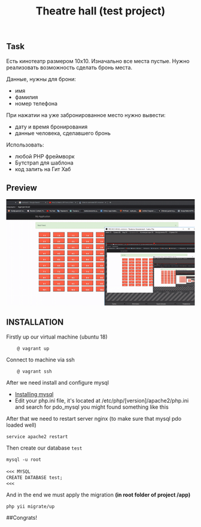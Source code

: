 <p align="center">
    <h1 align="center">Theatre hall (test project)</h1>
    <br>
</p>

Task
------------
Есть кинотеатр размером 10x10. Изначально все места пустые. Нужно реализовать возможность сделать бронь места.

Данные, нужны для брони:
- имя
- фамилия
- номер телефона

При нажатии на уже забронированное место нужно вывести:
- дату и время бронирования
- данные человека, сделавшего бронь

Использовать:
- любой PHP фреймворк
- Бутстрап для шаблона
- код залить на Гит Хаб

Preview
------------
![](theatre-hall.gif)


INSTALLATION
------------
Firstly up our virtual machine (ubuntu 18)
```
    @ vagrant up
```
Connect to machine via ssh
```
    @ vagrant ssh
```
After we need install and configure mysql
 - [Installing mysql](https://www.digitalocean.com/community/tutorials/mysql-ubuntu-18-04-ru)
 - Edit your php.ini file, it's located at /etc/php/[version]/apache2/php.ini and search for pdo_mysql you might found something like this

After that we need to restart server nginx (to make sure that mysql pdo loaded well)

```
service apache2 restart
```

Then create our database `test`
```
mysql -u root

<<< MYSQL
CREATE DATABASE test;
<<<
```

And in the end we must apply the migration
**(in root folder of project /app)**
```
php yii migrate/up
```
##Congrats!